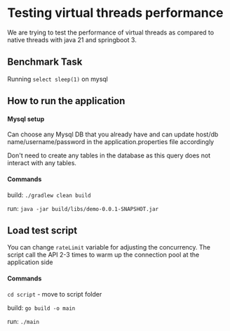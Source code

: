
# Testing virtual threads performance

We are trying to test the performance of virtual threads as compared to native threads with java 21 and springboot 3.




## Benchmark Task

Running `select sleep(1)` on mysql

## How to run the application

#### Mysql setup
Can choose any Mysql DB that you already have and can update host/db name/username/password in the application.properties file accordingly

Don't need to create any tables in the database as this query does not interact with any tables.

#### Commands

build: `./gradlew clean build`

run: `java -jar build/libs/demo-0.0.1-SNAPSHOT.jar`


## Load test script
You can change `rateLimit` variable for adjusting the concurrency. The script call the API 2-3 times to warm up the connection pool at the application side

#### Commands

`cd script` - move to script folder

build: `go build -o main`

run: `./main`
